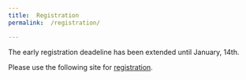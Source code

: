```yaml
---
title:  Registration
permalink:  /registration/

---
```


The early registration deadeline has been extended until January, 14th. 

Please use the following site for [registration](https://distrinet.cs.kuleuven.be/events/2019/VAMOS2019.jsp).  